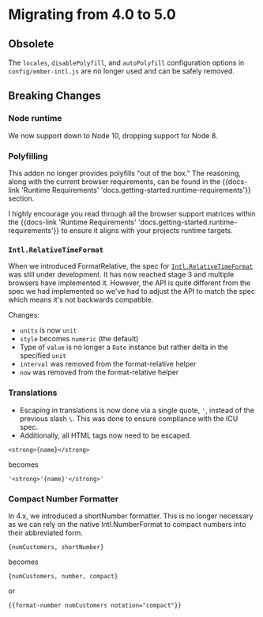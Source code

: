 # Migrating from 4.0 to 5.0

## **Obsolete**

The `locales`, `disablePolyfill`, and `autoPolyfill` configuration options in `config/ember-intl.js` are no longer used and can be safely removed.

## **Breaking Changes**

### **Node runtime**

We now support down to Node 10, dropping support for Node 8.

### **Polyfilling**

This addon no longer provides polyfills "out of the box."  The reasoning, along with the current browser requirements, can be found in the {{docs-link 'Runtime Requirements' 'docs.getting-started.runtime-requirements'}} section.

I highly encourage you read through all the browser support matrices within the {{docs-link 'Runtime Requirements' 'docs.getting-started.runtime-requirements'}} to ensure it aligns with your projects runtime targets.

### **`Intl.RelativeTimeFormat`**

When we introduced FormatRelative, the spec for [`Intl.RelativeTimeFormat`](https://developer.mozilla.org/en-US/docs/Web/JavaScript/Reference/Global_Objects/RelativeTimeFormat) was still under development. It has now reached stage 3 and multiple browsers have implemented it. However, the API is quite different from the spec we had implemented so we've had to adjust the API to match the spec which means it's not backwards compatible.

Changes:

* `units` is now `unit`
* `style` becomes `numeric` (the default)
* Type of `value` is no longer a `Date` instance but rather delta in the specified `unit`
* `interval` was removed from the format-relative helper
* `now` was removed from the format-relative helper

### **Translations**

* Escaping in translations is now done via a single quote, `'`, instead of the previous slash `\`.  This was done to ensure compliance with the ICU spec.
* Additionally, all HTML tags now need to be escaped.

`<strong>{name}</strong>`

becomes

`'<strong>'{name}'</strong>'`

### **Compact Number Formatter**

In 4.x, we introduced a shortNumber formatter.  This is no longer necessary as we can rely on the native Intl.NumberFormat to compact numbers into their abbreviated form.

`{numCustomers, shortNumber}`

becomes

`{numCustomers, number, compact}`

or

`{{format-number numCustomers notation="compact"}}`

